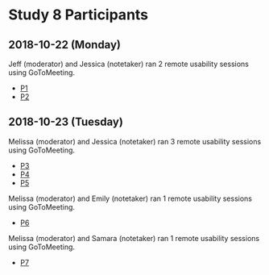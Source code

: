 # Study 8 Participants

## 2018-10-22 (Monday)

Jeff (moderator) and Jessica (notetaker) ran 2 remote usability sessions using GoToMeeting.

- [P1](https://github.com/department-of-veterans-affairs/va.gov-team/tree/master/user-research/study-8/participant-notes/p1)
- [P2](https://github.com/department-of-veterans-affairs/va.gov-team/tree/master/user-research/study-8/participant-notes/p2)



## 2018-10-23 (Tuesday)

Melissa (moderator) and Jessica (notetaker) ran 3 remote usability sessions using GoToMeeting.

- [P3](https://github.com/department-of-veterans-affairs/va.gov-team/tree/master/user-research/study-8/participant-notes/p3)
- [P4](https://github.com/department-of-veterans-affairs/va.gov-team/tree/master/user-research/study-8/participant-notes/p4)
- [P5](https://github.com/department-of-veterans-affairs/va.gov-team/tree/master/user-research/study-8/participant-notes/p5)

Melissa (moderator) and Emily (notetaker) ran 1 remote usability sessions using GoToMeeting.

- [P6](https://github.com/department-of-veterans-affairs/va.gov-team/tree/master/user-research/study-8/participant-notes/p6) 

Melissa (moderator) and Samara (notetaker) ran 1 remote usability sessions using GoToMeeting.

- [P7](https://github.com/department-of-veterans-affairs/va.gov-team/tree/master/user-research/study-8/participant-notes/p7) 